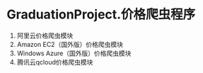 # GraduationProject.价格爬虫程序

1. 阿里云价格爬虫模块
2. Amazon EC2（国外版）价格爬虫模块
3. Windows Azure（国外版）价格爬虫模块
4. 腾讯云qcloud价格爬虫模块